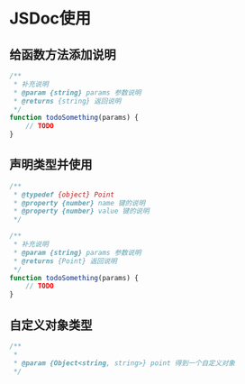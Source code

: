 # JSDoc使用

## 给函数方法添加说明

```javascript
/**
 * 补充说明
 * @param {string} params 参数说明
 * @returns {string} 返回说明
 */
function todoSomething(params) {
    // TODO
}
```

## 声明类型并使用

```javascript
/**
 * @typedef {object} Point
 * @property {number} name 键的说明
 * @property {number} value 键的说明
 */

/**
 * 补充说明
 * @param {string} params 参数说明
 * @returns {Point} 返回说明
 */
function todoSomething(params) {
    // TODO
}
```

## 自定义对象类型

```javascript
/**
 *
 * @param {Object<string, string>} point 得到一个自定义对象
 */
```

